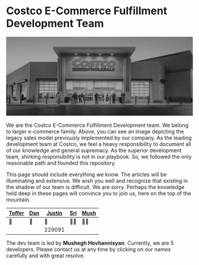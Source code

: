 # Costco E-Commerce Fulfillment Development Team

![Legacy Costco sales model](Annotation%202020-06-05%20130338.png "Legacy Costco Sales Model")

We are the Costco E-Commerce Fulfillment Development team. We belong to larger e-commerce family. Above, you can see an image depicting the legacy sales model previously implemented by our company. As the leading development team at Costco, we feel a heavy responsibility to document all of our knowledge and general supremacy. As the superior development team, shirking responsibility is not in our playbook. So, we followed the only reasonable path and founded this repository. 

This page should include everything we know. The articles will be illuminating and extensive. We wish you well and recognize that existing in the shadow of our team is difficult. We are sorry. Perhaps the knowledge held deep in these pages will convince you to join us, here on the top of the mountain. 

| [Toffer](mailto:kpalm@costco.com) | [Dan](mailto:ddurr@costco.com) | [Justin](mailto:jlazarus@costco.com) | [Sri](mailto:sguttikonda@costco.com) |[Mush](mailto:mhovhannisyan@costco.com) 
| --- | --- | --- | --- | --- |
| 🏃 | 👷 | 🚴 | 🧙‍♀️ | 🧙‍♂️ |
|  |  |  229091 | | | 

The dev team is led by **Mushegh Hovhannisyan**. Currently, we are 5 developers. Please contact us at any time by clicking on our names carefully and with great resolve. 
